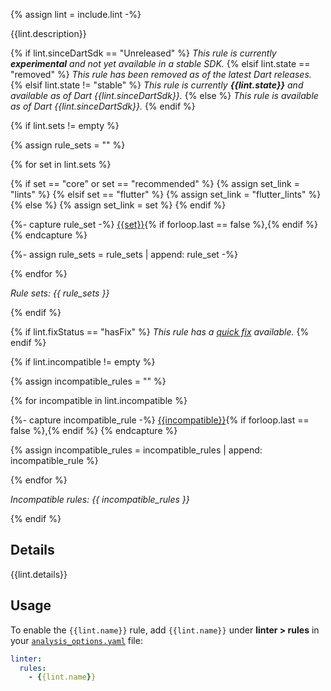 {% assign lint = include.lint -%}

{{lint.description}}

{% if lint.sinceDartSdk == "Unreleased" %}
_This rule is currently **experimental**
and not yet available in a stable SDK._
{% elsif lint.state == "removed" %}
_This rule has been removed as of the latest Dart releases._
{% elsif lint.state != "stable" %}
_This rule is currently **{{lint.state}}**
and available as of Dart {{lint.sinceDartSdk}}._
{% else %}
_This rule is available as of Dart {{lint.sinceDartSdk}}._
{% endif %}

{% if lint.sets != empty %}

{% assign rule_sets = "" %}

{% for set in lint.sets %}

{% if set == "core" or set == "recommended" %}
{% assign set_link = "lints" %}
{% elsif set == "flutter" %}
{% assign set_link = "flutter_lints" %}
{% else %}
{% assign set_link = set %}
{% endif %}

{%- capture rule_set -%}
[{{set}}](/tools/linter-rules#{{set_link}}){% if forloop.last == false %},{% endif %}
{% endcapture %}

{%- assign rule_sets = rule_sets | append: rule_set -%}

{% endfor %}

<em>Rule sets: {{ rule_sets }}</em>

{% endif %}

{% if lint.fixStatus == "hasFix" %}
<em>This rule has a [quick fix](/tools/linter-rules#quick-fixes) available.</em>
{% endif %}

{% if lint.incompatible != empty %}

{% assign incompatible_rules = "" %}

{% for incompatible in lint.incompatible %}

{%- capture incompatible_rule -%}
[{{incompatible}}](/tools/linter-rules/{{incompatible}}){% if forloop.last == false %},{% endif %}
{% endcapture %}

{% assign incompatible_rules = incompatible_rules | append: incompatible_rule %}

{% endfor %}

<em>Incompatible rules: {{ incompatible_rules }}</em>

{% endif %}

## Details

{{lint.details}}

## Usage

To enable the `{{lint.name}}` rule,
add `{{lint.name}}` under **linter > rules** in your
[`analysis_options.yaml`](/tools/analysis)
file:

```yaml
linter:
  rules:
    - {{lint.name}}
```
